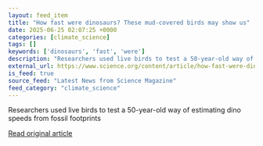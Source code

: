 ```yaml
---
layout: feed_item
title: "How fast were dinosaurs? These mud-covered birds may show us"
date: 2025-06-25 02:07:25 +0000
categories: [climate_science]
tags: []
keywords: ['dinosaurs', 'fast', 'were']
description: "Researchers used live birds to test a 50-year-old way of estimating dino speeds from fossil footprints"
external_url: https://www.science.org/content/article/how-fast-were-dinosaurs-these-mud-covered-birds-may-show-us
is_feed: true
source_feed: "Latest News from Science Magazine"
feed_category: "climate_science"
---
```


Researchers used live birds to test a 50-year-old way of estimating dino speeds from fossil footprints

[Read original article](https://www.science.org/content/article/how-fast-were-dinosaurs-these-mud-covered-birds-may-show-us)
